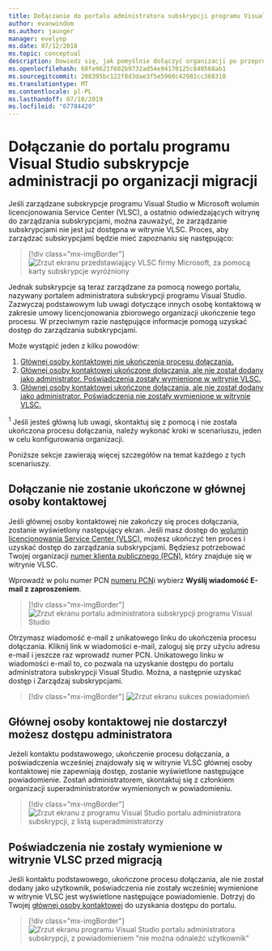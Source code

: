 ```yaml
---
title: Dołączanie do portalu administratora subskrypcji programu Visual Studio po migracji
author: evanwindom
ms.author: jaunger
manager: evelynp
ms.date: 07/12/2018
ms.topic: conceptual
description: Dowiedz się, jak pomyślnie dołączyć organizacji po przeprowadzeniu migracji do portalu administratora subskrypcji programu Visual Studio.
ms.openlocfilehash: 68fe9621f602b9732ad54e94170125c840568ab1
ms.sourcegitcommit: 208395bc122f8d3dae3f5e5960c42981cc368310
ms.translationtype: MT
ms.contentlocale: pl-PL
ms.lasthandoff: 07/10/2019
ms.locfileid: "67784420"
---
```

# <a name="onboard-to-the-visual-studio-subscriptions-administration-portal-after-your-organization-is-migrated"></a>Dołączanie do portalu programu Visual Studio subskrypcje administracji po organizacji migracji

Jeśli zarządzane subskrypcje programu Visual Studio w Microsoft wolumin licencjonowania Service Center (VLSC), a ostatnio odwiedzających witrynę do zarządzania subskrypcjami, można zauważyć, że zarządzanie subskrypcjami nie jest już dostępna w witrynie VLSC. Proces, aby zarządzać subskrypcjami będzie mieć zapoznaniu się następująco:
> [!div class="mx-imgBorder"]
> ![Zrzut ekranu przedstawiający VLSC firmy Microsoft, za pomocą karty subskrypcje wyróżniony](_img/post-migration-onboarding/vlsc-subscriptions.png)

Jednak subskrypcje są teraz zarządzane za pomocą nowego portalu, nazywany portalem administratora subskrypcji programu Visual Studio. Zazwyczaj podstawowym lub uwagi dotyczące innych osobę kontaktową w zakresie umowy licencjonowania zbiorowego organizacji ukończenie tego procesu. W przeciwnym razie następujące informacje pomogą uzyskać dostęp do zarządzania subskrypcjami.

Może wystąpić jeden z kilku powodów:

1. [Głównej osoby kontaktowej nie ukończenia procesu dołączania.](#onboarding-not-completed-by-primary-contact)
2. [Głównej osoby kontaktowej ukończone dołączania, ale nie został dodany jako administrator. Poświadczenia zostały wymienione w witrynie VLSC.](#primary-contact-did-not-provide-you-administrator-access)
3. [Głównej osoby kontaktowej ukończone dołączania, ale nie został dodany jako administrator. Poświadczenia nie zostały wymienione w witrynie VLSC.](#your-credentials-were-not-listed-in-vlsc-prior-to-migration)

<sup>1</sup> Jeśli jesteś główną lub uwagi, skontaktuj się z pomocą i nie została ukończona procesu dołączania, należy wykonać kroki w scenariuszu, jeden w celu konfigurowania organizacji.

Poniższe sekcje zawierają więcej szczegółów na temat każdego z tych scenariuszy.

## <a name="onboarding-not-completed-by-primary-contact"></a>Dołączanie nie zostanie ukończone w głównej osoby kontaktowej

Jeśli głównej osoby kontaktowej nie zakończy się proces dołączania, zostanie wyświetlony następujący ekran. Jeśli masz dostęp do [wolumin licencjonowania Service Center (VLSC)](https://www.microsoft.com/Licensing/servicecenter/default.aspx), możesz ukończyć ten proces i uzyskać dostęp do zarządzania subskrypcjami. Będziesz potrzebować Twojej organizacji [numer klienta publicznego (PCN)](find-pcn.md), który znajduje się w witrynie VLSC.

Wprowadź w polu numer PCN [numeru PCN](find-pcn.md)i wybierz **Wyślij wiadomość E-mail z zaproszeniem**.
> [!div class="mx-imgBorder"]
> ![Zrzut ekranu portalu administratora subskrypcji programu Visual Studio](_img/post-migration-onboarding/send-invitation.png)

Otrzymasz wiadomość e-mail z unikatowego linku do ukończenia procesu dołączania. Kliknij link w wiadomości e-mail, zaloguj się przy użyciu adresu e-mail i jeszcze raz wprowadź numer PCN. Unikatowego linku w wiadomości e-mail to, co pozwala na uzyskanie dostępu do portalu administratora subskrypcji Visual Studio. Można, a następnie uzyskać dostęp i Zarządzaj subskrypcjami.
> [!div class="mx-imgBorder"]
> ![Zrzut ekranu sukces powiadomień](_img/post-migration-onboarding/email-success.png)

## <a name="primary-contact-did-not-provide-you-administrator-access"></a>Głównej osoby kontaktowej nie dostarczył możesz dostępu administratora

Jeżeli kontaktu podstawowego, ukończenie procesu dołączania, a poświadczenia wcześniej znajdowały się w witrynie VLSC głównej osoby kontaktowej nie zapewniają dostęp, zostanie wyświetlone następujące powiadomienie. Zostań administratorem, skontaktuj się z członkiem organizacji superadministratorów wymienionych w powiadomieniu.
> [!div class="mx-imgBorder"]
> ![Zrzut ekranu z programu Visual Studio portalu administratora subskrypcji, z listą superadministratorzy](_img/post-migration-onboarding/admin-list.png)

## <a name="your-credentials-were-not-listed-in-vlsc-prior-to-migration"></a>Poświadczenia nie zostały wymienione w witrynie VLSC przed migracją

Jeśli kontaktu podstawowego, ukończone procesu dołączania, ale nie został dodany jako użytkownik, poświadczenia nie zostały wcześniej wymienione w witrynie VLSC jest wyświetlone następujące powiadomienie. Dotrzyj do Twojej [głównej osoby kontaktowej](find-primary-contact.md) do uzyskania dostępu do portalu.
> [!div class="mx-imgBorder"]
> ![Zrzut ekranu programu Visual Studio portalu administratora subskrypcji, z powiadomieniem "nie można odnaleźć użytkownik"](_img/post-migration-onboarding/cant-find-you.png)